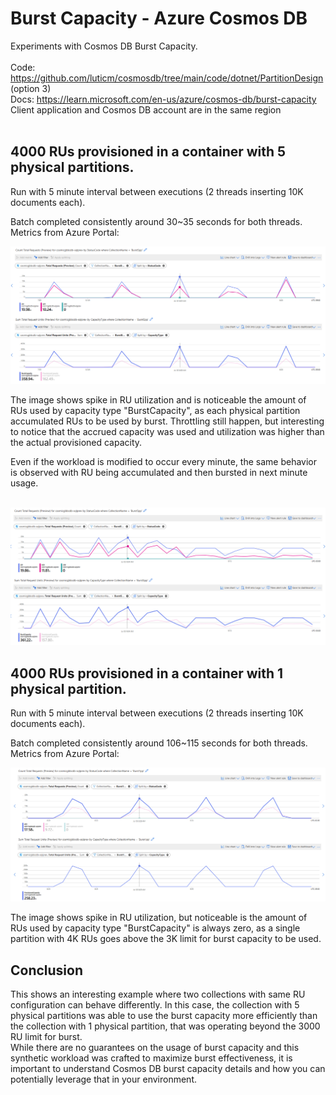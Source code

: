 # Burst Capacity - Azure Cosmos DB

Experiments with Cosmos DB Burst Capacity. <br/><br/>
Code: https://github.com/luticm/cosmosdb/tree/main/code/dotnet/PartitionDesign (option 3)<br/>
Docs: https://learn.microsoft.com/en-us/azure/cosmos-db/burst-capacity<br/>
Client application and Cosmos DB account are in the same region<br/><br/>

## 4000 RUs provisioned in a container with 5 physical partitions. </br>
Run with 5 minute interval between executions (2 threads inserting 10K documents each). <br/>

Batch completed consistently around 30~35 seconds for both threads.<br/>
Metrics from Azure Portal: <br/>

![5 physical partitions and 4K RUs](./images/BurstCapacity_4k5pp.png)

The image shows spike in RU utilization and is noticeable the amount of RUs used by capacity type "BurstCapacity", as each physical partition accumulated RUs to be used by burst. Throttling still happen, but interesting to notice that the accrued capacity was used and utilization was higher than the actual provisioned capacity.<br/>

Even if the workload is modified to occur every minute, the same behavior is observed with RU being accumulated and then bursted in next minute usage.<br/><br/>

![5 physical partitions, 4K RUs and 1 minute delay](./images/BurstCapacity_4k5pp_1min.png)

## 4000 RUs provisioned in a container with 1 physical partition. </br>
Run with 5 minute interval between executions (2 threads inserting 10K documents each). <br/>

Batch completed consistently around 106~115 seconds for both threads.<br/>
Metrics from Azure Portal: <br/>

![1 physical partition and 4K RUs](./images/BurstCapacity_4k1pp.png)

The image shows spike in RU utilization, but noticeable is the amount of RUs used by capacity type "BurstCapacity" is always zero, as a single partition with 4K RUs goes above the 3K limit for burst capacity to be used. <br/>

## Conclusion
This shows an interesting example where two collections with same RU configuration can behave differently. In this case, the collection with 5 physical partitions was able to use the burst capacity more efficiently than the collection with 1 physical partition, that was operating beyond the 3000 RU limit for burst.<br/>
While there are no guarantees on the usage of burst capacity and this synthetic workload was crafted to maximize burst effectiveness, it is important to understand Cosmos DB burst capacity details and how you can potentially leverage that in your environment.<br/><br/>